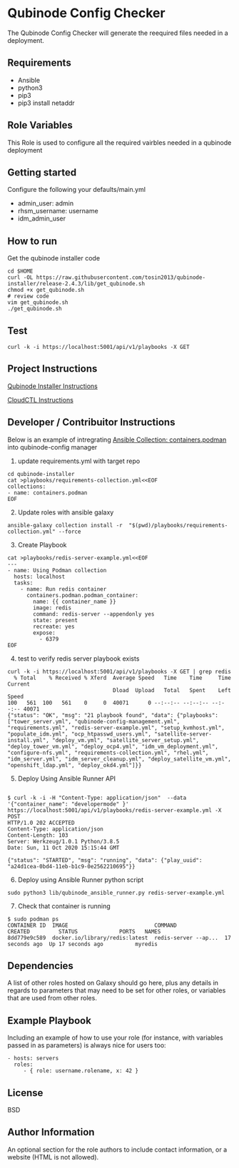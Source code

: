 Qubinode Config Checker 
=========

The Qubinode Config Checker will generate the reequired files needed in a deployment. 

Requirements
------------
* Ansible 
* python3 
* pip3
* pip3 install netaddr

Role Variables
--------------

This Role is used to configure all the required vairbles needed in a qubinode deployment


Getting started 
------------
Configure the following your defaults/main.yml
* admin_user: admin
* rhsm_username: username
* idm_admin_user

How to run
------------
Get the qubinode installer code
```shell=
cd $HOME
curl -OL https://raw.githubusercontent.com/tosin2013/qubinode-installer/release-2.4.3/lib/get_qubinode.sh
chmod +x get_qubinode.sh
# review code 
vim get_qubinode.sh
./get_qubinode.sh
```
Test
----
```
curl -k -i https://localhost:5001/api/v1/playbooks -X GET
```

Project Instructions 
----

[Qubinode Installer Instructions](https://github.com/tosin2013/qubinode-config-manager/wiki/Qubinode-Installer-Instructions) 

[CloudCTL Instructions](https://github.com/tosin2013/qubinode-config-manager/wiki/CloudCTL-Instructions)


Developer / Contribuitor Instructions
------------------------------------- 
Below is an example of intregrating [Ansible Collection: containers.podman](https://github.com/containers/ansible-podman-collections) into qubinode-config manager

1. update requirements.yml with target repo 
```
cd qubinode-installer
cat >playbooks/requirements-collection.yml<<EOF
collections:
- name: containers.podman
EOF
```

2. Update roles with ansible galaxy
```
ansible-galaxy collection install -r  "$(pwd)/playbooks/requirements-collection.yml" --force
```

3. Create Playbook
```
cat >playbooks/redis-server-example.yml<<EOF
---
- name: Using Podman collection
  hosts: localhost
  tasks:
    - name: Run redis container
      containers.podman.podman_container:
        name: {{ container_name }}
        image: redis
        command: redis-server --appendonly yes
        state: present
        recreate: yes
        expose:
          - 6379
EOF
```

4. test to verify  redis server playbook exists 
```
curl -k -i https://localhost:5001/api/v1/playbooks -X GET | grep redis
  % Total    % Received % Xferd  Average Speed   Time    Time     Time  Current
                                 Dload  Upload   Total   Spent    Left  Speed
100   561  100   561    0     0  40071      0 --:--:-- --:--:-- --:--:-- 40071
{"status": "OK", "msg": "21 playbook found", "data": {"playbooks": ["tower_server.yml", "qubinode-config-management.yml", "requirements.yml", "redis-server-example.yml", "setup_kvmhost.yml", "populate_idm.yml", "ocp_htpasswd_users.yml", "satellite-server-install.yml", "deploy_vm.yml", "satellite_server_setup.yml", "deploy_tower_vm.yml", "deploy_ocp4.yml", "idm_vm_deployment.yml", "configure-nfs.yml", "requirements-collection.yml", "rhel.yml", "idm_server.yml", "idm_server_cleanup.yml", "deploy_satellite_vm.yml", "openshift_ldap.yml", "deploy_okd4.yml"]}}
```

5. Deploy Using Ansible Runner API
```

$ curl -k -i -H "Content-Type: application/json"  --data '{"container_name": "developermode" }' https://localhost:5001/api/v1/playbooks/redis-server-example.yml -X POST
HTTP/1.0 202 ACCEPTED
Content-Type: application/json
Content-Length: 103
Server: Werkzeug/1.0.1 Python/3.8.5
Date: Sun, 11 Oct 2020 15:15:44 GMT

{"status": "STARTED", "msg": "running", "data": {"play_uuid": "a24d1cea-0bd4-11eb-b1c9-0e2562210695"}}

```

6. Deploy using Ansible Runner python script
```
sudo python3 lib/qubinode_ansible_runner.py redis-server-example.yml
```

7. Check that container is running
```
$ sudo podman ps 
CONTAINER ID  IMAGE                           COMMAND               CREATED         STATUS             PORTS   NAMES
8dd779e9c589  docker.io/library/redis:latest  redis-server --ap...  17 seconds ago  Up 17 seconds ago          myredis
```

Dependencies
------------

A list of other roles hosted on Galaxy should go here, plus any details in regards to parameters that may need to be set for other roles, or variables that are used from other roles.

Example Playbook
----------------

Including an example of how to use your role (for instance, with variables passed in as parameters) is always nice for users too:

    - hosts: servers
      roles:
         - { role: username.rolename, x: 42 }

License
-------

BSD

Author Information
------------------

An optional section for the role authors to include contact information, or a website (HTML is not allowed).
